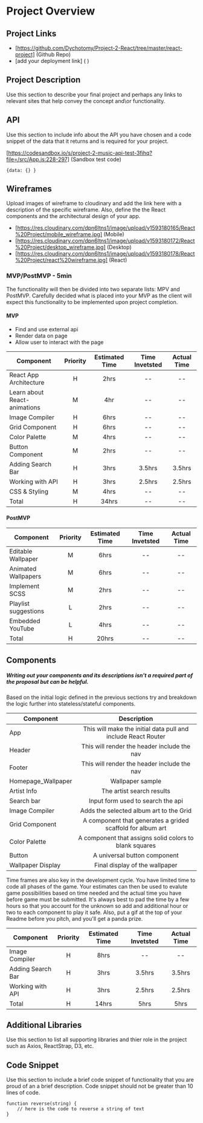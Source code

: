# Project Overview

## Project Links

- [https://github.com/Dychotomy/Project-2-React/tree/master/react-project] (Github Repo)
- [add your deployment link] ( )

## Project Description

Use this section to describe your final project and perhaps any links to relevant sites that help convey the concept and\or functionality.

## API

Use this section to include info about the API you have chosen and a code snippet of the data that it returns and is required for your project. 


[https://codesandbox.io/s/project-2-music-api-test-3fihq?file=/src/App.js:228-297] (Sandbox test code)
```
{data: {} }
```


## Wireframes

Upload images of wireframe to cloudinary and add the link here with a description of the specific wireframe. Also, define the the React components and the architectural design of your app.

- [https://res.cloudinary.com/dpn6ltns1/image/upload/v1593180165/React%20Project/mobile_wireframe.jpg] (Mobile)
- [https://res.cloudinary.com/dpn6ltns1/image/upload/v1593180172/React%20Project/desktop_wireframe.jpg] (Desktop)
- [https://res.cloudinary.com/dpn6ltns1/image/upload/v1593180178/React%20Project/react%20wireframe.jpg] (React)


### MVP/PostMVP - 5min

The functionality will then be divided into two separate lists: MPV and PostMVP.  Carefully decided what is placed into your MVP as the client will expect this functionality to be implemented upon project completion.  

#### MVP 
- Find and use external api 
- Render data on page 
- Allow user to interact with the page

| Component | Priority | Estimated Time | Time Invetsted | Actual Time |
| --- | :---: |  :---: | :---: | :---: |
| React App Architecture | H | 2hrs | -- | -- |
| Learn about React-animations | M | 4hr | -- | -- |
| Image Compiler | H | 6hrs | -- | -- |
| Grid Component | H | 6hrs | -- | -- |
| Color Palette | M | 4hrs | -- | -- |
| Button Component | M | 2hrs | -- | -- |
| Adding Search Bar | H | 3hrs| 3.5hrs | 3.5hrs |
| Working with API | H | 3hrs| 2.5hrs | 2.5hrs |
| CSS & Styling | M | 4hrs | -- | -- |
| Total | H | 34hrs| -- | -- |

#### PostMVP 

| Component | Priority | Estimated Time | Time Invetsted | Actual Time |
| --- | :---: |  :---: | :---: | :---: |
| Editable Wallpaper | M | 6hrs | -- | -- |
| Animated Wallpapers | M | 6hrs | -- | -- |
| Implement SCSS | M | 2hrs | -- | -- |
| Playlist suggestions | L | 2hrs | -- | -- |
| Embedded YouTube | L | 4hrs | -- | -- |
| Total | H | 20hrs| -- | -- |


## Components
##### Writing out your components and its descriptions isn't a required part of the proposal but can be helpful.

Based on the initial logic defined in the previous sections try and breakdown the logic further into stateless/stateful components. 

| Component | Description | 
| --- | :---: |  
| App | This will make the initial data pull and include React Router| 
| Header | This will render the header include the nav | 
| Footer | This will render the header include the nav | 
| Homepage_Wallpaper | Wallpaper sample |
| Artist Info | The artist search results |
| Search bar | Input form used to search the api |
| Image Compiler | Adds the selected album art to the Grid |
| Grid Component | A component that generates a grided scaffold for album art |
| Color Palette | A component that assigns solid colors to blank squares |
| Button | A universal button component | 
| Wallpaper Display | Final display of the wallpaper |  


Time frames are also key in the development cycle.  You have limited time to code all phases of the game.  Your estimates can then be used to evalute game possibilities based on time needed and the actual time you have before game must be submitted. It's always best to pad the time by a few hours so that you account for the unknown so add and additional hour or two to each component to play it safe. Also, put a gif at the top of your Readme before you pitch, and you'll get a panda prize.

| Component | Priority | Estimated Time | Time Invetsted | Actual Time |
| --- | :---: |  :---: | :---: | :---: |
| Image Compiler | H | 8hrs | -- | -- 
| Adding Search Bar | H | 3hrs| 3.5hrs | 3.5hrs |
| Working with API | H | 3hrs| 2.5hrs | 2.5hrs |
| Total | H | 14hrs| 5hrs | 5hrs |

## Additional Libraries
 Use this section to list all supporting libraries and thier role in the project such as Axios, ReactStrap, D3, etc. 

## Code Snippet

Use this section to include a brief code snippet of functionality that you are proud of an a brief description.  Code snippet should not be greater than 10 lines of code. 

```
function reverse(string) {
	// here is the code to reverse a string of text
}
```